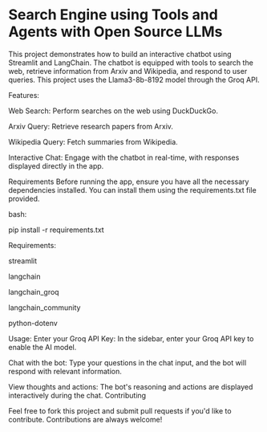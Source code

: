 # Search Engine using Tools and Agents with Open Source LLMs

This project demonstrates how to build an interactive chatbot using Streamlit and LangChain. The chatbot is equipped with tools to search the web, retrieve information from Arxiv and Wikipedia, and respond to user queries. This project uses the Llama3-8b-8192 model through the Groq API.

Features:

Web Search: Perform searches on the web using DuckDuckGo.

Arxiv Query: Retrieve research papers from Arxiv.

Wikipedia Query: Fetch summaries from Wikipedia.

Interactive Chat: Engage with the chatbot in real-time, with responses displayed directly in the app.

Requirements
Before running the app, ensure you have all the necessary dependencies installed. You can install them using the requirements.txt file provided.

bash:

pip install -r requirements.txt


Requirements:

streamlit

langchain

langchain_groq

langchain_community

python-dotenv


Usage:
Enter your Groq API Key: In the sidebar, enter your Groq API key to enable the AI model.

Chat with the bot: Type your questions in the chat input, and the bot will respond with relevant information.

View thoughts and actions: The bot's reasoning and actions are displayed interactively during the chat.
Contributing

Feel free to fork this project and submit pull requests if you'd like to contribute. Contributions are always welcome!

